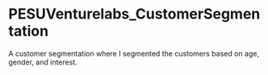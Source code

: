 # PESUVenturelabs_CustomerSegmentation
A customer segmentation where I segmented the customers based on age, gender, and interest.
